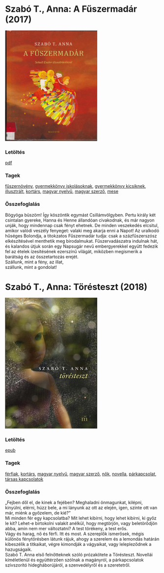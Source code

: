 # <a name="id_1238">Szabó T., Anna: A Fűszermadár (2017)</a>
<img src="https://github.com/BercziSandor/calibre_lib/raw/main/libs/main/Szabo%20T.%2C%20Anna/A%20Fuszermadar%20%281238%29/cover.jpg" alt="cover" width="300"/>

### Letöltés
[pdf](https://github.com/BercziSandor/calibre_lib/raw/main/libs/main/Szabo%20T.%2C%20Anna/A%20Fuszermadar%20%281238%29/A%20Fuszermadar%20-%20Szabo%20T.%2C%20Anna.pdf)

### Tagek
[fűszernövény](https://github.com/berczisandor/calibre_lib/libs/main/_tags/f%c5%b1szern%c3%b6v%c3%a9ny.md), [gyermekkönyv iskolásoknak](https://github.com/berczisandor/calibre_lib/libs/main/_tags/gyermekk%c3%b6nyv%20iskol%c3%a1soknak.md), [gyermekkönyv kicsiknek](https://github.com/berczisandor/calibre_lib/libs/main/_tags/gyermekk%c3%b6nyv%20kicsiknek.md), [illusztrált](https://github.com/berczisandor/calibre_lib/libs/main/_tags/illusztr%c3%a1lt.md), [kortárs](https://github.com/berczisandor/calibre_lib/libs/main/_tags/kort%c3%a1rs.md), [magyar nyelvű](https://github.com/berczisandor/calibre_lib/libs/main/_tags/magyar%20nyelv%c5%b1.md), [magyar szerző](https://github.com/berczisandor/calibre_lib/libs/main/_tags/magyar%20szerz%c5%91.md), [mese](https://github.com/berczisandor/calibre_lib/libs/main/_tags/mese.md)

### Összefoglalás
<div>
<p>Bögyöga büszöm! Így köszöntik egymást Csillámvölgyben. Pertu király két csintalan gyereke, Hanna és Henne állandóan civakodnak, és már nagyon unják, hogy mindennap csak fényt ehetnek. De minden veszekedés elcsitul, amikor valódi veszély fenyeget: valaki meg akarja enni a Napot! Az uralkodó hűséges Bolondja, a titokzatos Fűszermadár tudja: csak a százfűszerszósz elkészítésével menthetik meg birodalmukat. Fűszervadászatra indulnak hát, és kalandos útjuk során egy Napsugár nevű embergyerekkel együtt fedezik fel az ételek ízesítésének ezerszínű világát, miközben megismerik a barátság és az összetartozás erejét.<br>Szállunk, mint a fény, az illat,<br>szállunk, mint a gondolat!</p></div>


# <a name="id_1236">Szabó T., Anna: Törésteszt (2018)</a>
<img src="https://github.com/BercziSandor/calibre_lib/raw/main/libs/main/Szabo%20T.%2C%20Anna/Toresteszt%20%281236%29/cover.jpg" alt="cover" width="300"/>

### Letöltés
[epub](https://github.com/BercziSandor/calibre_lib/raw/main/libs/main/Szabo%20T.%2C%20Anna/Toresteszt%20%281236%29/Toresteszt%20-%20Szabo%20T.%2C%20Anna.epub)

### Tagek
[férfiak](https://github.com/berczisandor/calibre_lib/libs/main/_tags/f%c3%a9rfiak.md), [kortárs](https://github.com/berczisandor/calibre_lib/libs/main/_tags/kort%c3%a1rs.md), [magyar nyelvű](https://github.com/berczisandor/calibre_lib/libs/main/_tags/magyar%20nyelv%c5%b1.md), [magyar szerző](https://github.com/berczisandor/calibre_lib/libs/main/_tags/magyar%20szerz%c5%91.md), [nők](https://github.com/berczisandor/calibre_lib/libs/main/_tags/n%c5%91k.md), [novella](https://github.com/berczisandor/calibre_lib/libs/main/_tags/novella.md), [párkapcsolat](https://github.com/berczisandor/calibre_lib/libs/main/_tags/p%c3%a1rkapcsolat.md), [társas kapcsolatok](https://github.com/berczisandor/calibre_lib/libs/main/_tags/t%c3%a1rsas%20kapcsolatok.md)

### Összefoglalás
<div>
<p>„Fejben dől el, de kinek a fejében? Meghaladni önmagunkat, kilépni, kinyúlni, elérni, húzz bele, a mi lányunk az ott az elején, igen, szinte ott van már, miénk a győzelem, de kié?” <br>Mi minden fér egy kapcsolatba? Mit lehet kibírni, hogy lehet kibírni, ki győz le kit? Lehet-e birtokolni valakit anélkül, hogy megtörjön, vagy beletörődjön abba, amin nem mer változtatni? A test törékeny, a test erős.<br>Vágy és harag, nő és férfi. Itt és most. A szereplők ismerősek, mégis különös fénytörésben látunk rájuk, ahogy a szerelem és a lemondás határán kibeszélik a titkaikat, végre kimondják a vágyaikat, vagy lelepleződnek a hazugságaik.<br>Szabó T. Anna első felnőtteknek szóló prózakötete a Törésteszt. Novellái kíméletlenül és együttérzően szólnak a magányról, a párkapcsolatok szívszorító hidegháborújáról, a szenvedélyről és a szeretetről.</p></div>


